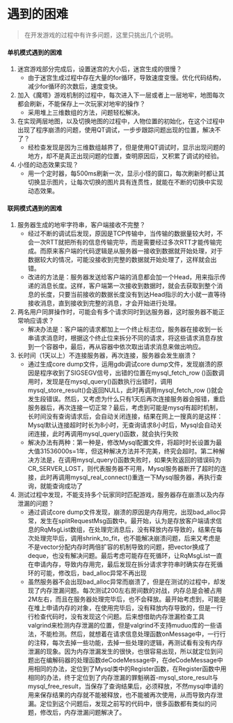 # 遇到的困难

> 在开发游戏的过程中有许多问题，这里只挑出几个说明。

#### 单机模式遇到的困难

1. 迷宫游戏部分完成后，设置迷宫的大小后，迷宫生成的很慢？
   - 由于迷宫生成过程中存在大量的for循环，导致速度变慢。优化代码结构，减少for循环的次数后，速度变快。
2. 加入《魔塔》游戏机制的过程中，每次进入下一层或者上一层地牢，地图每次都会刷新，不能保存上一次玩家对地牢的操作？
   - 采用堆上三维数组的方法，问题轻松解决。
3. 在实现两层地图，以及切换地图的过程中，人物位置的初始化，在这个过程中出现了程序崩溃的问题，使用QT调试，一步步跟踪问题出现的位置，解决不了？
   - 经检查发现是因为三维数组越界了，但是使用QT调试时，显示出现问题的地方，却不是真正出现问题的位置，查明原因后，又积累了调试的经验。
4. 小怪的动态效果实现？
   - 用一个定时器，每500ms刷新一次，显示小怪的窗口，每次刷新时都让其切换显示图片，让每次切换的图片具有连贯性，就能在不断的切换中实现动态效果。

#### 联网模式遇到的困难

1. 服务器生成的地牢字符串，客户端接收不完整？
   - 经过不断的调试后发现，原因是TCP传输中，当传输的数据量较大时，不会一次RTT就把所有的信息传输完毕，而是需要经过多次RTT才能传输完成。而原来客户端的代码逻辑是从服务器一接收到数据就开始处理，对于数据较大的情况，可能没接收到完整的数据就开始处理了，这样就会出错。
   - 改进的方法是：服务器发送给客户端的消息都会加一个Head，用来指示传递的消息长度。这样，客户端第一次接收到数据时，就会去获取到整个消息的长度，只要当前接收的数据长度没有到达Head指示的大小就一直等待接收消息，直到接收到完整的消息，才会开始进行处理。
2. 两名用户同屏操作时，可能会有多个请求同时到达服务器，这时服务器不能正常响应请求？
   - 解决办法是：客户端的请求都加上一个终止标志位，服务器在接收到一长串请求消息时，根据这个终止位来拆分不同的请求，将这些请求消息存放到一个容器中，最后，再从容器中依次取出请求消息来做出响应。
3. 长时间（1天以上）不连接服务器，再次连接，服务器会发生崩溃？
   - 通过生成core dump文件，运用gdb调试core dump文件，发现崩溃的原因是程序收到了SIGSEGV信号，出错的位置在mysql_fetch_row ()函数调用时，发现是在mysql_query()函数执行出错时，调用mysql_store_result()会返回NULL，此时再调用mysql_fetch_row ()就会发生段错误。然后，又考虑为什么只有1天后再次连接服务器会报错，重启服务器后，再次连接一切正常？最后，考虑到可能是mysql有超时机制，长时间没有查询请求后，会自动关闭连接，结果在网上一搜真的是这样：Mysql默认连接超时时长为8小时，无查询请求8小时后，Mysql会自动关闭连接，此时再调用mysql_query()函数，就会执行失败
   - 解决办法有两种：第一种是，修改Mysql配置文件，将超时时长设置为最大值31536000s=1年，但这种解决方法并不完美，终究会超时。第二种解决方法是，在调用mysql_query()函数失败时，如果失败返回的错误码为CR_SERVER_LOST，则代表服务器不可用，Mysql服务器断开了超时的连接，此时再调用mysql_real_connect()重连一下Mysql服务器，再执行查询，就能查询成功了
4. 测试过程中发现，不能支持多个玩家同时匹配游戏，服务器存在崩溃以及内存泄漏的问题？
   - 通过调试core dump文件发现，崩溃的原因是内存用完，出现bad_alloc异常，发生在splitRequestMsg函数中。最开始，认为是存放客户端请求信息的RqMsgList数组，在处理完消息后，没有释放内存导致的，结果在每次处理完毕后，调用shrink_to_fit，也不能解决崩溃问题，后来又考虑是不是vector分配内存时两倍扩容的机制导致的问题，把vector换成了deque，也没有解决问题。最后考虑可能存在死循环，让RqMsgList一直在申请内存，导致内存用完，最后发现在拆分请求字符串时确实存在死循环的可能，修改后，bad_alloc异常不再出现
   - 虽然服务器不会出现bad_alloc异常而崩溃了，但是在测试的过程中，却发现了内存泄漏问题。每次测试200左右房间数的对战，内存总是会被占用2M左右，而且在服务器处理完毕后，也不会释放。最开始考虑到，可能是在堆上申请内存的对象，在使用完毕后，没有释放内存导致的，但是一行行检查代码时，没有发现这个问题。后来想借助内存泄漏检查工具valgrind来检测内存泄漏的位置，但是valgrind不支持muduo库的一些语法，不能检测。然后，就想着在请求信息处理函数onMessage中，一行行的注释，每次去掉一些功能，去掉一些处理的逻辑，再测试看有没有内存泄漏的现象。因为内存泄漏发生的很快，也很容易出现，所以就定位到问题出在编解码器的处理函数deCodeMessage中，在deCodeMessage中用相同的办法，定位到了Mysql类中的Register函数，在Register函数中用相同的办法，终于定位到了内存泄漏的罪魁祸首-mysql_store_result与mysql_free_result，当保存了查询结果后，必须释放，不然mysql申请的用来保存结果的内存就不能被释放，也不能被再次使用，从而导致内存泄漏。定位到这个问题后，发现之前写的代码中，很多函数都有类似的问题，修改后，内存泄漏问题解决了。